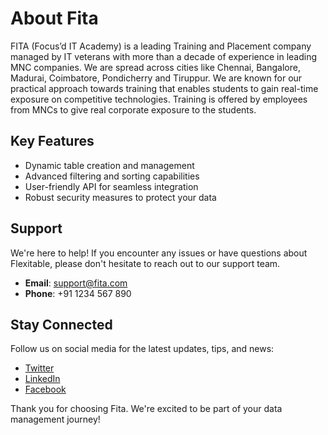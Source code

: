 # About Fita

FITA (Focus’d IT Academy) is a leading Training and Placement company managed by IT veterans with more than a decade of experience in leading MNC companies. We are spread across cities like Chennai, Bangalore, Madurai, Coimbatore, Pondicherry and Tiruppur. We are known for our practical approach towards training that enables students to gain real-time exposure on competitive technologies. Training is offered by employees from MNCs to give real corporate exposure to the students.

## Key Features

- Dynamic table creation and management
- Advanced filtering and sorting capabilities
- User-friendly API for seamless integration
- Robust security measures to protect your data

## Support

We're here to help! If you encounter any issues or have questions about Flexitable, please don't hesitate to reach out to our support team.

- **Email**: support@fita.com
- **Phone**: +91 1234 567 890

## Stay Connected

Follow us on social media for the latest updates, tips, and news:

- [Twitter](https://x.com/fitaacademy?lang=en)
- [LinkedIn](https://www.linkedin.com/company/fitaofficial/?originalSubdomain=in)
- [Facebook](https://www.facebook.com/fitaacademy/)

Thank you for choosing Fita. We're excited to be part of your data management journey!